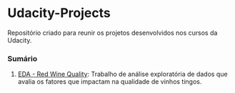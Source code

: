 # Udacity-Projects
Repositório criado para reunir os projetos desenvolvidos nos cursos da Udacity.


### Sumário
1. [EDA - Red Wine Quality](https://github.com/LeonardoBF/Udacity-Projects/tree/master/EDA%20-%20Red%20Wine%20Quality): Trabalho de análise exploratória de dados que avalia os fatores que impactam na qualidade de vinhos tingos.

